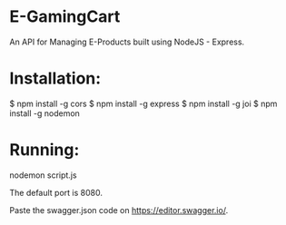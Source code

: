 # E-GamingCart
An API for Managing E-Products built using NodeJS - Express.

# Installation:
$ npm install -g cors
$ npm install -g express
$ npm install -g joi
$ npm install -g nodemon

# Running:

nodemon script.js

The default port is 8080.

Paste the swagger.json code on https://editor.swagger.io/.

